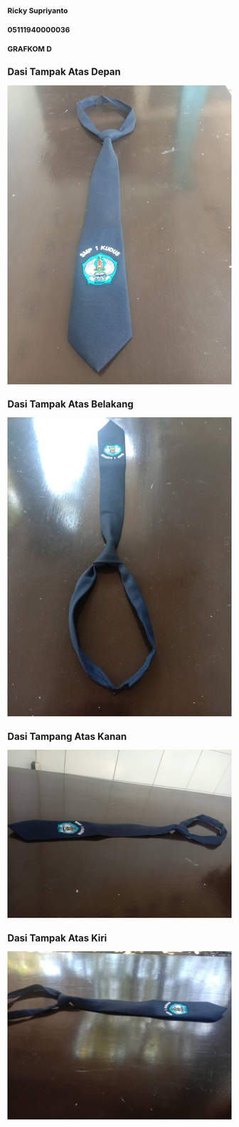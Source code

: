 ### Ricky Supriyanto
### 05111940000036
### GRAFKOM D


## Dasi Tampak Atas Depan
![](img/Dasi_Atas_Depan.jpg)

## Dasi Tampak Atas Belakang
![](img/Dasi_Atas_Belakang.jpg)

## Dasi Tampang Atas Kanan
![](img/Dasi_Atas_Kanan.jpg)

## Dasi Tampak Atas Kiri
![](img/Dasi_Atas_Kiri.jpg)
